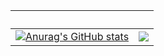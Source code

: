  ‏‏‎ ‎| ‏‏‎ ‎
 --- | ---
[![Anurag's GitHub stats](https://github-readme-stats.vercel.app/api?username=noteternal&theme=algolia&show_icons=false&show_owner=false)](https://github.com/anuraghazra/github-readme-stats) | <img src="https://github-readme-streak-stats.herokuapp.com/?user=noteternal&theme=algolia"></img>
